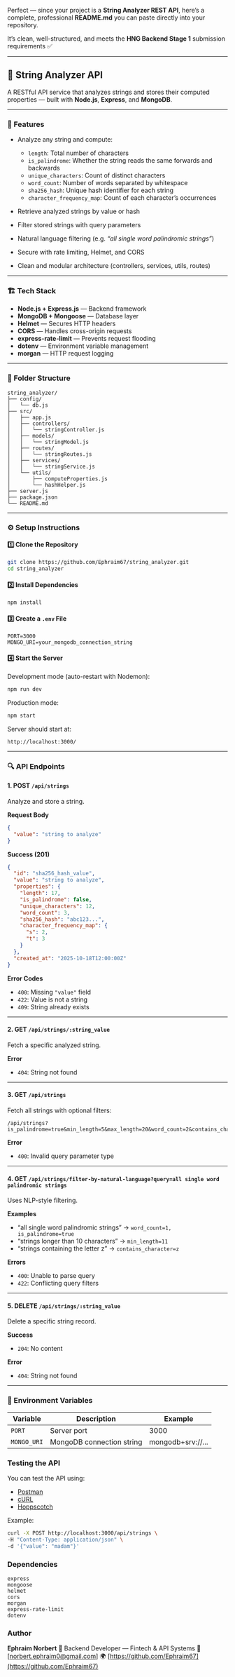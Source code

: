 Perfect — since your project is a **String Analyzer REST API**, here’s a complete, professional **README.md** you can paste directly into your repository.

It’s clean, well-structured, and meets the **HNG Backend Stage 1** submission requirements ✅

---

## 🧠 String Analyzer API

A RESTful API service that analyzes strings and stores their computed properties — built with **Node.js**, **Express**, and **MongoDB**.

---

### 🚀 Features

* Analyze any string and compute:

  * `length`: Total number of characters
  * `is_palindrome`: Whether the string reads the same forwards and backwards
  * `unique_characters`: Count of distinct characters
  * `word_count`: Number of words separated by whitespace
  * `sha256_hash`: Unique hash identifier for each string
  * `character_frequency_map`: Count of each character’s occurrences
* Retrieve analyzed strings by value or hash
* Filter stored strings with query parameters
* Natural language filtering (e.g. *“all single word palindromic strings”*)
* Secure with rate limiting, Helmet, and CORS
* Clean and modular architecture (controllers, services, utils, routes)

---

### 🏗️ Tech Stack

* **Node.js + Express.js** — Backend framework
* **MongoDB + Mongoose** — Database layer
* **Helmet** — Secures HTTP headers
* **CORS** — Handles cross-origin requests
* **express-rate-limit** — Prevents request flooding
* **dotenv** — Environment variable management
* **morgan** — HTTP request logging

---

### 📁 Folder Structure

```
string_analyzer/
├── config/
│   └── db.js
├── src/
│   ├── app.js
│   ├── controllers/
│   │   └── stringController.js
│   ├── models/
│   │   └── stringModel.js
│   ├── routes/
│   │   └── stringRoutes.js
│   ├── services/
│   │   └── stringService.js
│   └── utils/
│       ├── computeProperties.js
│       └── hashHelper.js
├── server.js
├── package.json
└── README.md
```

---

### ⚙️ Setup Instructions

#### 1️⃣ Clone the Repository

```bash
git clone https://github.com/Ephraim67/string_analyzer.git
cd string_analyzer
```

#### 2️⃣ Install Dependencies

```bash
npm install
```

#### 3️⃣ Create a `.env` File

```
PORT=3000
MONGO_URI=your_mongodb_connection_string
```

#### 4️⃣ Start the Server

Development mode (auto-restart with Nodemon):

```bash
npm run dev
```

Production mode:

```bash
npm start
```

Server should start at:

```
http://localhost:3000/
```

---

### 🔍 API Endpoints

#### 1. **POST** `/api/strings`

Analyze and store a string.

**Request Body**

```json
{
  "value": "string to analyze"
}
```

**Success (201)**

```json
{
  "id": "sha256_hash_value",
  "value": "string to analyze",
  "properties": {
    "length": 17,
    "is_palindrome": false,
    "unique_characters": 12,
    "word_count": 3,
    "sha256_hash": "abc123...",
    "character_frequency_map": {
      "s": 2,
      "t": 3
    }
  },
  "created_at": "2025-10-18T12:00:00Z"
}
```

**Error Codes**

* `400`: Missing `"value"` field
* `422`: Value is not a string
* `409`: String already exists

---

#### 2. **GET** `/api/strings/:string_value`

Fetch a specific analyzed string.

**Error**

* `404`: String not found

---

#### 3. **GET** `/api/strings`

Fetch all strings with optional filters:

```
/api/strings?is_palindrome=true&min_length=5&max_length=20&word_count=2&contains_character=a
```

**Error**

* `400`: Invalid query parameter type

---

#### 4. **GET** `/api/strings/filter-by-natural-language?query=all single word palindromic strings`

Uses NLP-style filtering.

**Examples**

* “all single word palindromic strings” → `word_count=1, is_palindrome=true`
* “strings longer than 10 characters” → `min_length=11`
* “strings containing the letter z” → `contains_character=z`

**Errors**

* `400`: Unable to parse query
* `422`: Conflicting query filters

---

#### 5. **DELETE** `/api/strings/:string_value`

Delete a specific string record.

**Success**

* `204`: No content

**Error**

* `404`: String not found

---

### 🧩 Environment Variables

| Variable    | Description               | Example           |
| ----------- | ------------------------- | ----------------- |
| `PORT`      | Server port               | 3000              |
| `MONGO_URI` | MongoDB connection string | mongodb+srv://... |



### Testing the API

You can test the API using:

* [Postman](https://www.postman.com/)
* [cURL](https://curl.se/)
* [Hoppscotch](https://hoppscotch.io)

Example:

```bash
curl -X POST http://localhost:3000/api/strings \
-H "Content-Type: application/json" \
-d '{"value": "madam"}'
```



### Dependencies

```
express
mongoose
helmet
cors
morgan
express-rate-limit
dotenv
```



### Author

**Ephraim Norbert**
💼 Backend Developer — Fintech & API Systems
📧 [norbert.ephraim0@gmail.com]
🌍 [https://github.com/Ephraim67](https://github.com/Ephraim67)



